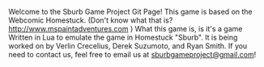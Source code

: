 Welcome to the Sburb Game Project Git Page! This game is based on the Webcomic Homestuck. (Don't know what that is? http://www.mspaintadventures.com ) What this game is, is it's a game Written in Lua to emulate the game in Homestuck "Sburb". It is being worked on by Verlin Crecelius, Derek Suzumoto, and Ryan Smith. If you need to contact us, feel free to email us at sburbgameproject@gmail.com!